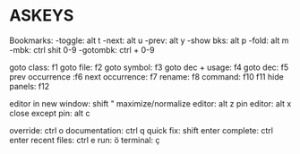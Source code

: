 # ASKEYS

Bookmarks:
-toggle:	alt t
-next:	alt u
-prev:	alt y
-show bks:	alt p
-fold:	alt m
-mbk:	ctrl shit 0-9
-gotombk:	ctrl + 0-9

goto class: f1
goto file: f2
goto symbol: f3
goto dec + usage: f4
goto dec: f5
prev occurrence :f6
next occurrence: f7
rename: f8
command: f10
f11
hide panels: f12

editor in new window: shift "
maximize/normalize editor: alt z
pin editor: alt x
close except pin: alt c

override: ctrl o
documentation: ctrl q
quick fix: shift enter
complete: ctrl enter
recent files: ctrl e
run: ö
terminal: ç
